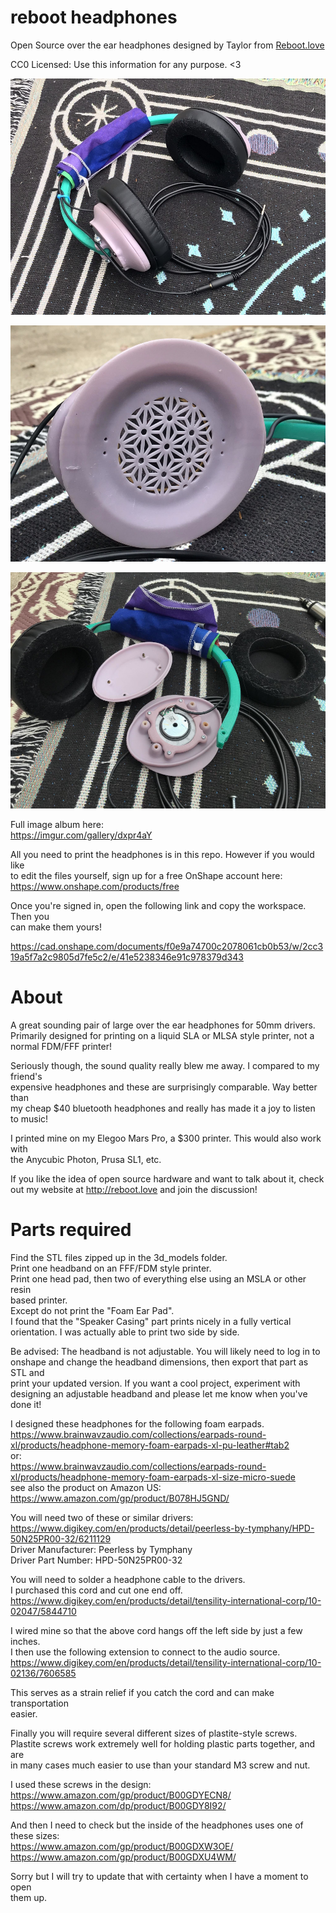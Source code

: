 # reboot headphones
Open Source over the ear headphones designed by Taylor from [Reboot.love](http://reboot.love)  

CC0 Licensed: Use this information for any purpose. <3  

![](images/wide.jpg)

![](images/detail3.jpg)

![](images/detail4.jpg)

Full image album here:  
https://imgur.com/gallery/dxpr4aY  

All you need to print the headphones is in this repo. However if you would like  
to edit the files yourself, sign up for a free OnShape account here:  
https://www.onshape.com/products/free  

Once you're signed in, open the following link and copy the workspace. Then you  
can make them yours!  

https://cad.onshape.com/documents/f0e9a74700c2078061cb0b53/w/2cc319a5f7a2c9805d7fe5c2/e/41e5238346e91c978379d343  

About
===

A great sounding pair of large over the ear headphones for 50mm drivers.  
Primarily designed for printing on a liquid SLA or MLSA style printer, not a  
normal FDM/FFF printer!  

Seriously though, the sound quality really blew me away. I compared to my friend's  
expensive headphones and these are surprisingly comparable. Way better than  
my cheap $40 bluetooth headphones and really has made it a joy to listen to music!  

I printed mine on my Elegoo Mars Pro, a $300 printer. This would also work with  
the Anycubic Photon, Prusa SL1, etc.  

If you like the idea of open source hardware and want to talk about it, check  
out my website at http://reboot.love and join the discussion!  

Parts required
===

Find the STL files zipped up in the 3d_models folder.  
Print one headband on an FFF/FDM style printer.  
Print one head pad, then two of everything else using an MSLA or other resin  
based printer.  
Except do not print the "Foam Ear Pad".  
I found that the "Speaker Casing" part prints nicely in a fully vertical  
orientation. I was actually able to print two side by side.  

Be advised: The headband is not adjustable. You will likely need to log in to  
onshape and change the headband dimensions, then export that part as STL and  
print your updated version. If you want a cool project, experiment with  
designing an adjustable headband and please let me know when you've done it!  

I designed these headphones for the following foam earpads.  
https://www.brainwavzaudio.com/collections/earpads-round-xl/products/headphone-memory-foam-earpads-xl-pu-leather#tab2  
or:  
https://www.brainwavzaudio.com/collections/earpads-round-xl/products/headphone-memory-foam-earpads-xl-size-micro-suede  
see also the product on Amazon US:  
https://www.amazon.com/gp/product/B078HJ5GND/  

You will need two of these or similar drivers:  
https://www.digikey.com/en/products/detail/peerless-by-tymphany/HPD-50N25PR00-32/6211129  
Driver Manufacturer: Peerless by Tymphany  
Driver Part Number: HPD-50N25PR00-32  

You will need to solder a headphone cable to the drivers.  
I purchased this cord and cut one end off.  
https://www.digikey.com/en/products/detail/tensility-international-corp/10-02047/5844710  

I wired mine so that the above cord hangs off the left side by just a few inches.  
I then use the following extension to connect to the audio source.  
https://www.digikey.com/en/products/detail/tensility-international-corp/10-02136/7606585  

This serves as a strain relief if you catch the cord and can make transportation  
easier.  

Finally you will require several different sizes of plastite-style screws.  
Plastite screws work extremely well for holding plastic parts together, and are  
in many cases much easier to use than your standard M3 screw and nut.  

I used these screws in the design:  
https://www.amazon.com/gp/product/B00GDYECN8/  
https://www.amazon.com/dp/product/B00GDY8I92/  

And then I need to check but the inside of the headphones uses one of these sizes:  
https://www.amazon.com/gp/product/B00GDXW3OE/  
https://www.amazon.com/gp/product/B00GDXU4WM/  

Sorry but I will try to update that with certainty when I have a moment to open  
them up.  


